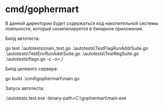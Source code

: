 # cmd/gophermart

В данной директории будет содержаться код накопительной системы лояльности, который скомпилируется в бинарное
приложение.

Билд автотеста:

go test .\autotests\main_test.go .\autotests\TestFlagRunAddrSuite.go .\autotests\TestEnvRunAddrSuite.go .\autotests\TestRegSuite.go .\autotests\flags.go -c -o=./

Билд целевого сервера:

go build .\cmd\gophermart\main.go 

Запуск автотеста:

.\autotests.test.exe -binary-path=C:\gophermart\main.exe 